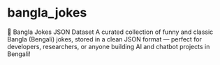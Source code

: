 # bangla_jokes
🤖 Bangla Jokes JSON Dataset A curated collection of funny and classic Bangla (Bengali) jokes, stored in a clean JSON format — perfect for developers, researchers, or anyone building AI and chatbot projects in Bengali!
